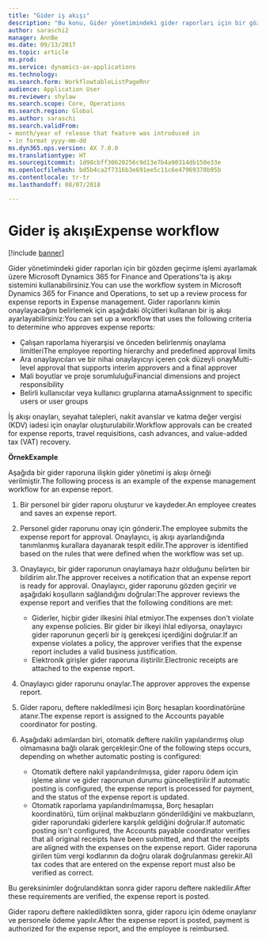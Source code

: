 ```yaml
---
title: "Gider iş akışı"
description: "Bu konu, Gider yönetimindeki gider raporları için bir gözden geçirme işlemini ayarlamak üzere Microsoft Dynamics 365 for Finance and Operations'ta iş akışı sistemini nasıl kullanabileceğinizi açıklar."
author: saraschi2
manager: AnnBe
ms.date: 09/13/2017
ms.topic: article
ms.prod: 
ms.service: dynamics-ax-applications
ms.technology: 
ms.search.form: WorkflowtableListPageRnr
audience: Application User
ms.reviewer: shylaw
ms.search.scope: Core, Operations
ms.search.region: Global
ms.author: saraschi
ms.search.validFrom:
- month/year of release that feature was introduced in
- in format yyyy-mm-dd
ms.dyn365.ops.version: AX 7.0.0
ms.translationtype: HT
ms.sourcegitcommit: 1d98cbff30620256c9d13e7b4a90314db150e33e
ms.openlocfilehash: bd5b4ca2f7316b3e691ee5c11c6e47969370b95b
ms.contentlocale: tr-tr
ms.lasthandoff: 08/07/2018

---
```


# <a name="expense-workflow"></a><span data-ttu-id="fc054-103">Gider iş akışı</span><span class="sxs-lookup"><span data-stu-id="fc054-103">Expense workflow</span></span>

[!include [banner](../includes/banner.md)]

<span data-ttu-id="fc054-104">Gider yönetimindeki gider raporları için bir gözden geçirme işlemi ayarlamak üzere Microsoft Dynamics 365 for Finance and Operations'ta iş akışı sistemini kullanabilirsiniz.</span><span class="sxs-lookup"><span data-stu-id="fc054-104">You can use the workflow system in Microsoft Dynamics 365 for Finance and Operations, to set up a review process for expense reports in Expense management.</span></span> <span data-ttu-id="fc054-105">Gider raporlarını kimin onaylayacağını belirlemek için aşağıdaki ölçütleri kullanan bir iş akışı ayarlayabilirsiniz:</span><span class="sxs-lookup"><span data-stu-id="fc054-105">You can set up a workflow that uses the following criteria to determine who approves expense reports:</span></span>

- <span data-ttu-id="fc054-106">Çalışan raporlama hiyerarşisi ve önceden belirlenmiş onaylama limitleri</span><span class="sxs-lookup"><span data-stu-id="fc054-106">The employee reporting hierarchy and predefined approval limits</span></span>
- <span data-ttu-id="fc054-107">Ara onaylayıcıları ve bir nihai onaylayıcıyı içeren çok düzeyli onay</span><span class="sxs-lookup"><span data-stu-id="fc054-107">Multi-level approval that supports interim approvers and a final approver</span></span>
- <span data-ttu-id="fc054-108">Mali boyutlar ve proje sorumluluğu</span><span class="sxs-lookup"><span data-stu-id="fc054-108">Financial dimensions and project responsibility</span></span>
- <span data-ttu-id="fc054-109">Belirli kullanıcılar veya kullanıcı gruplarına atama</span><span class="sxs-lookup"><span data-stu-id="fc054-109">Assignment to specific users or user groups</span></span>

<span data-ttu-id="fc054-110">İş akışı onayları, seyahat talepleri, nakit avanslar ve katma değer vergisi (KDV) iadesi için onaylar oluşturulabilir.</span><span class="sxs-lookup"><span data-stu-id="fc054-110">Workflow approvals can be created for expense reports, travel requisitions, cash advances, and value-added tax (VAT) recovery.</span></span>

<span data-ttu-id="fc054-111">**Örnek**</span><span class="sxs-lookup"><span data-stu-id="fc054-111">**Example**</span></span>

<span data-ttu-id="fc054-112">Aşağıda bir gider raporuna ilişkin gider yönetimi iş akışı örneği verilmiştir.</span><span class="sxs-lookup"><span data-stu-id="fc054-112">The following process is an example of the expense management workflow for an expense report.</span></span>

1. <span data-ttu-id="fc054-113">Bir personel bir gider raporu oluşturur ve kaydeder.</span><span class="sxs-lookup"><span data-stu-id="fc054-113">An employee creates and saves an expense report.</span></span>
2. <span data-ttu-id="fc054-114">Personel gider raporunu onay için gönderir.</span><span class="sxs-lookup"><span data-stu-id="fc054-114">The employee submits the expense report for approval.</span></span> <span data-ttu-id="fc054-115">Onaylayıcı, iş akışı ayarlandığında tanımlanmış kurallara dayanarak tespit edilir.</span><span class="sxs-lookup"><span data-stu-id="fc054-115">The approver is identified based on the rules that were defined when the workflow was set up.</span></span>
3. <span data-ttu-id="fc054-116">Onaylayıcı, bir gider raporunun onaylamaya hazır olduğunu belirten bir bildirim alır.</span><span class="sxs-lookup"><span data-stu-id="fc054-116">The approver receives a notification that an expense report is ready for approval.</span></span> <span data-ttu-id="fc054-117">Onaylayıcı, gider raporunu gözden geçirir ve aşağıdaki koşulların sağlandığını doğrular:</span><span class="sxs-lookup"><span data-stu-id="fc054-117">The approver reviews the expense report and verifies that the following conditions are met:</span></span>

    - <span data-ttu-id="fc054-118">Giderler, hiçbir gider ilkesini ihlal etmiyor.</span><span class="sxs-lookup"><span data-stu-id="fc054-118">The expenses don't violate any expense policies.</span></span> <span data-ttu-id="fc054-119">Bir gider bir ilkeyi ihlal ediyorsa, onaylayıcı gider raporunun geçerli bir iş gerekçesi içerdiğini doğrular.</span><span class="sxs-lookup"><span data-stu-id="fc054-119">If an expense violates a policy, the approver verifies that the expense report includes a valid business justification.</span></span>
    - <span data-ttu-id="fc054-120">Elektronik girişler gider raporuna iliştirilir.</span><span class="sxs-lookup"><span data-stu-id="fc054-120">Electronic receipts are attached to the expense report.</span></span>

4. <span data-ttu-id="fc054-121">Onaylayıcı gider raporunu onaylar.</span><span class="sxs-lookup"><span data-stu-id="fc054-121">The approver approves the expense report.</span></span>
5. <span data-ttu-id="fc054-122">Gider raporu, deftere nakledilmesi için Borç hesapları koordinatörüne atanır.</span><span class="sxs-lookup"><span data-stu-id="fc054-122">The expense report is assigned to the Accounts payable coordinator for posting.</span></span>
6. <span data-ttu-id="fc054-123">Aşağıdaki adımlardan biri, otomatik deftere nakilin yapılandırmış olup olmamasına bağlı olarak gerçekleşir:</span><span class="sxs-lookup"><span data-stu-id="fc054-123">One of the following steps occurs, depending on whether automatic posting is configured:</span></span>

    - <span data-ttu-id="fc054-124">Otomatik deftere nakil yapılandırılmışsa, gider raporu ödem için işleme alınır ve gider raporunun durumu güncelleştirilir.</span><span class="sxs-lookup"><span data-stu-id="fc054-124">If automatic posting is configured, the expense report is processed for payment, and the status of the expense report is updated.</span></span>
    - <span data-ttu-id="fc054-125">Otomatik raporlama yapılandırılmamışsa, Borç hesapları koordinatörü, tüm orijinal makbuzların gönderildiğini ve makbuzların, gider raporundaki giderlere karşılık geldiğini doğrular.</span><span class="sxs-lookup"><span data-stu-id="fc054-125">If automatic posting isn't configured, the Accounts payable coordinator verifies that all original receipts have been submitted, and that the receipts are aligned with the expenses on the expense report.</span></span> <span data-ttu-id="fc054-126">Gider raporuna girilen tüm vergi kodlarının da doğru olarak doğrulanması gerekir.</span><span class="sxs-lookup"><span data-stu-id="fc054-126">All tax codes that are entered on the expense report must also be verified as correct.</span></span>

<span data-ttu-id="fc054-127">Bu gereksinimler doğrulandıktan sonra gider raporu deftere nakledilir.</span><span class="sxs-lookup"><span data-stu-id="fc054-127">After these requirements are verified, the expense report is posted.</span></span>

<span data-ttu-id="fc054-128">Gider raporu deftere nakledildikten sonra, gider raporu için ödeme onaylanır ve personele ödeme yapılır.</span><span class="sxs-lookup"><span data-stu-id="fc054-128">After the expense report is posted, payment is authorized for the expense report, and the employee is reimbursed.</span></span>

